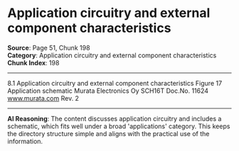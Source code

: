 # Application circuitry and external component characteristics

**Source**: Page 51, Chunk 198  
**Category**: Application circuitry and external component characteristics  
**Chunk Index**: 198

---

8.1 Application circuitry and external component characteristics
Figure 17 Application schematic
Murata Electronics Oy SCH16T Doc.No. 11624
www.murata.com Rev. 2

---

**AI Reasoning**: The content discusses application circuitry and includes a schematic, which fits well under a broad 'applications' category. This keeps the directory structure simple and aligns with the practical use of the information.
